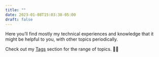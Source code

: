 ```yaml
---
title: ""
date: 2023-01-08T15:03:38-05:00
draft: false
---
```


Here you’ll find mostly my technical experiences and knowledge that it might be helpful to you, with other topics periodically.

Check out my [Tags](tags) section for the range of topics. 👍🏻